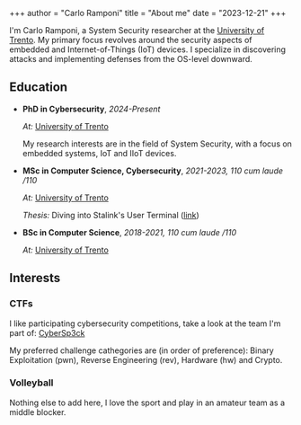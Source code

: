 +++
author = "Carlo Ramponi"
title = "About me"
date = "2023-12-21"
+++

I'm Carlo Ramponi, a System Security researcher at the [University of Trento](https://unitn.it).
My primary focus revolves around the security aspects of embedded and Internet-of-Things (IoT) devices. I specialize in discovering attacks and implementing defenses from the OS-level downward.

## Education

- **PhD in Cybersecurity**, _2024-Present_

  _At:_ [University of Trento](https://unitn.it)

  My research interests are in the field of System Security, with a focus on embedded systems, IoT and IIoT devices.

- **MSc in Computer Science, Cybersecurity**, _2021-2023, 110 cum laude /110_

  _At:_ [University of Trento](https://unitn.it)

  _Thesis:_ Diving into Stalink's User Terminal ([link](/posts/master-thesis))


- **BSc in Computer Science**, _2018-2021, 110 cum laude /110_

  _At:_ [University of Trento](https://unitn.it)


## Interests

### CTFs

I like participating cybersecurity competitions, take a look at the team I'm part of: [CyberSp3ck](https://cybersp3ck.github.io)

My preferred challenge cathegories are (in order of preference): Binary Exploitation (pwn), Reverse Engineering (rev), Hardware (hw) and Crypto.

### Volleyball

Nothing else to add here, I love the sport and play in an amateur team as a middle blocker.